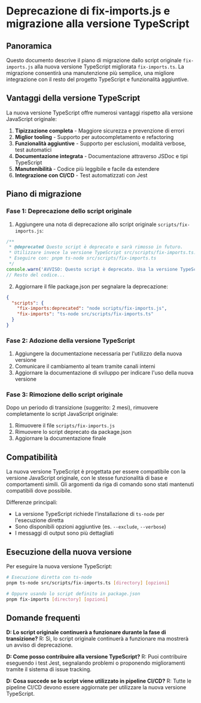 # Deprecazione di fix-imports.js e migrazione alla versione TypeScript

## Panoramica

Questo documento descrive il piano di migrazione dallo script originale `fix-imports.js` alla nuova versione TypeScript migliorata `fix-imports.ts`. La migrazione consentirà una manutenzione più semplice, una migliore integrazione con il resto del progetto TypeScript e funzionalità aggiuntive.

## Vantaggi della versione TypeScript

La nuova versione TypeScript offre numerosi vantaggi rispetto alla versione JavaScript originale:

1. **Tipizzazione completa** - Maggiore sicurezza e prevenzione di errori
2. **Miglior tooling** - Supporto per autocompletamento e refactoring
3. **Funzionalità aggiuntive** - Supporto per esclusioni, modalità verbose, test automatici
4. **Documentazione integrata** - Documentazione attraverso JSDoc e tipi TypeScript
5. **Manutenibilità** - Codice più leggibile e facile da estendere
6. **Integrazione con CI/CD** - Test automatizzati con Jest

## Piano di migrazione

### Fase 1: Deprecazione dello script originale

1. Aggiungere una nota di deprecazione allo script originale `scripts/fix-imports.js`:

```javascript
/**
 * @deprecated Questo script è deprecato e sarà rimosso in futuro.
 * Utilizzare invece la versione TypeScript src/scripts/fix-imports.ts.
 * Eseguire con: pnpm ts-node src/scripts/fix-imports.ts
 */
console.warn('AVVISO: Questo script è deprecato. Usa la versione TypeScript in src/scripts/fix-imports.ts.');
// Resto del codice...
```

2. Aggiornare il file package.json per segnalare la deprecazione:

```json
{
  "scripts": {
    "fix-imports:deprecated": "node scripts/fix-imports.js",
    "fix-imports": "ts-node src/scripts/fix-imports.ts"
  }
}
```

### Fase 2: Adozione della versione TypeScript

1. Aggiungere la documentazione necessaria per l'utilizzo della nuova versione
2. Comunicare il cambiamento al team tramite canali interni
3. Aggiornare la documentazione di sviluppo per indicare l'uso della nuova versione

### Fase 3: Rimozione dello script originale

Dopo un periodo di transizione (suggerito: 2 mesi), rimuovere completamente lo script JavaScript originale:

1. Rimuovere il file `scripts/fix-imports.js`
2. Rimuovere lo script deprecato da package.json
3. Aggiornare la documentazione finale

## Compatibilità

La nuova versione TypeScript è progettata per essere compatibile con la versione JavaScript originale, con le stesse funzionalità di base e comportamenti simili. Gli argomenti da riga di comando sono stati mantenuti compatibili dove possibile.

Differenze principali:
- La versione TypeScript richiede l'installazione di `ts-node` per l'esecuzione diretta
- Sono disponibili opzioni aggiuntive (es. `--exclude`, `--verbose`)
- I messaggi di output sono più dettagliati

## Esecuzione della nuova versione

Per eseguire la nuova versione TypeScript:

```bash
# Esecuzione diretta con ts-node
pnpm ts-node src/scripts/fix-imports.ts [directory] [opzioni]

# Oppure usando lo script definito in package.json
pnpm fix-imports [directory] [opzioni]
```

## Domande frequenti

**D: Lo script originale continuerà a funzionare durante la fase di transizione?**
R: Sì, lo script originale continuerà a funzionare ma mostrerà un avviso di deprecazione.

**D: Come posso contribuire alla versione TypeScript?**
R: Puoi contribuire eseguendo i test Jest, segnalando problemi o proponendo miglioramenti tramite il sistema di issue tracking.

**D: Cosa succede se lo script viene utilizzato in pipeline CI/CD?**
R: Tutte le pipeline CI/CD devono essere aggiornate per utilizzare la nuova versione TypeScript. 